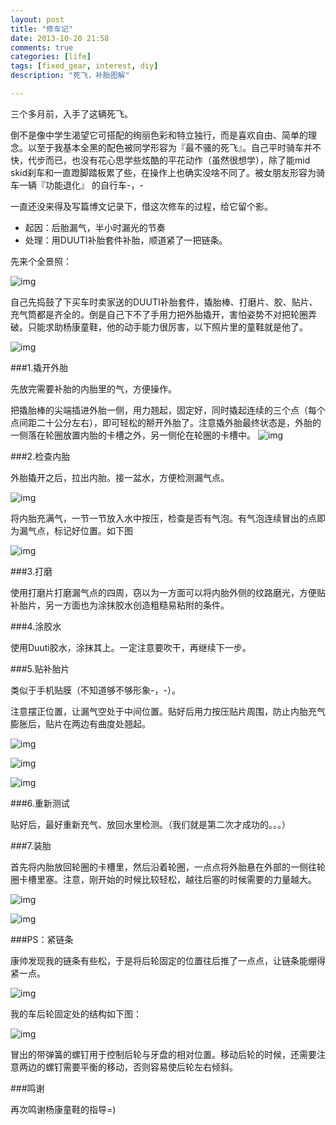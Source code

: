 ```yaml
---
layout: post
title: "修车记"
date: 2013-10-20 21:58
comments: true
categories: [life]
tags: [fixed_gear, interest, diy]
description: "死飞，补胎图解"

---
```


三个多月前，入手了这辆死飞。

倒不是像中学生渴望它可搭配的绚丽色彩和特立独行，而是喜欢自由、简单的理念。以至于我基本全黑的配色被同学形容为『最不骚的死飞』。自己平时骑车并不快，代步而已，也没有花心思学些炫酷的平花动作（虽然很想学），除了能mid skid刹车和一直蹬脚踏板累了些，在操作上也确实没啥不同了。被女朋友形容为骑车一辆『功能退化』
的自行车-，-

一直还没来得及写篇博文记录下，借这次修车的过程，给它留个影。

* 起因：后胎漏气，半小时漏光的节奏
* 处理：用DUUTI补胎套件补胎，顺道紧了一把链条。

<!--more-->

先来个全景照：

![img](http://biaobiaoqi.u.qiniudn.com/fixedgearIMG_1010.JPG?imageView/2/w/800/h/800)

自己先捣鼓了下买车时卖家送的DUUTI补胎套件，撬胎棒、打磨片、胶、贴片、充气筒都是齐全的。倒是自己下不了手用力把外胎撬开，害怕姿势不对把轮圈弄破。只能求助杨康童鞋，他的动手能力很厉害，以下照片里的童鞋就是他了。

![img](http://biaobiaoqi.u.qiniudn.com/fixedgearIMG_1007.JPG?imageView/2/w/800/h/800)

###1.撬开外胎

先放完需要补胎的内胎里的气，方便操作。

把撬胎棒的尖端插进外胎一侧，用力翘起，固定好，同时撬起连续的三个点（每个点间距二十公分左右），即可轻松的掰开外胎了。注意撬外胎最终状态是，外胎的一侧落在轮圈放置内胎的卡槽之外，另一侧伦在轮圈的卡槽中。
![img](http://biaobiaoqi.u.qiniudn.com/fixedgearIMG_1121.JPG?imageView/2/w/800/h/800)


###2.检查内胎

外胎撬开之后，拉出内胎。接一盆水，方便检测漏气点。

![img](http://biaobiaoqi.u.qiniudn.com/fixedgearIMG_1122.JPG?imageView/2/w/800/h/800)

将内胎充满气，一节一节放入水中按压，检查是否有气泡。有气泡连续冒出的点即为漏气点，标记好位置。如下图

![img](http://biaobiaoqi.u.qiniudn.com/fixedgearIMG_1123.JPG?imageView/2/w/800/h/800)

###3.打磨

使用打磨片打磨漏气点的四周，窃以为一方面可以将内胎外侧的纹路磨光，方便贴补胎片，另一方面也为涂抹胶水创造粗糙易粘附的条件。


###4.涂胶水

使用Duuti胶水，涂抹其上。一定注意要吹干，再继续下一步。


###5.贴补胎片

类似于手机贴膜（不知道够不够形象-，-）。

注意摆正位置，让漏气空处于中间位置。贴好后用力按压贴片周围，防止内胎充气膨胀后，贴片在两边有曲度处翘起。

![img](http://biaobiaoqi.u.qiniudn.com/fixedgearIMG_1124.JPG?imageView/2/w/800/h/800)

![img](http://biaobiaoqi.u.qiniudn.com/fixedgearIMG_1125.JPG?imageView/2/w/800/h/800)

![img](http://biaobiaoqi.u.qiniudn.com/fixedgearIMG_1126.JPG?imageView/2/w/800/h/800)


###6.重新测试

贴好后，最好重新充气、放回水里检测。（我们就是第二次才成功的。。。）


###7.装胎

首先将内胎放回轮圈的卡槽里，然后沿着轮圈，一点点将外胎悬在外部的一侧往轮圈卡槽里塞。注意，刚开始的时候比较轻松，越往后塞的时候需要的力量越大。

![img](http://biaobiaoqi.u.qiniudn.com/fixedgearIMG_1127.JPG?imageView/2/w/800/h/800)

![img](http://biaobiaoqi.u.qiniudn.com/fixedgearIMG_1128.JPG?imageView/2/w/800/h/800)


###PS：紧链条

康帅发现我的链条有些松，于是将后轮固定的位置往后推了一点点，让链条能绷得紧一点。

![img](http://biaobiaoqi.u.qiniudn.com/fixedgearIMG_1129.JPG?imageView/2/w/800/h/800)

我的车后轮固定处的结构如下图：

![img](http://biaobiaoqi.u.qiniudn.com/fixedgearIMG_1130.JPG?imageView/2/w/800/h/800)


冒出的带弹簧的螺钉用于控制后轮与牙盘的相对位置。移动后轮的时候，还需要注意两边的螺钉需要平衡的移动，否则容易使后轮左右倾斜。


###鸣谢

再次鸣谢杨康童鞋的指导=)
